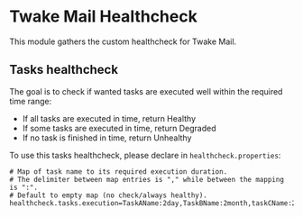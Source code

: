 # Twake Mail Healthcheck

This module gathers the custom healthcheck for Twake Mail.

## Tasks healthcheck

The goal is to check if wanted tasks are executed well within the required time range:
- If all tasks are executed in time, return Healthy
- If some tasks are executed in time, return Degraded
- If no task is finished in time, return Unhealthy

To use this tasks healthcheck, please declare in `healthcheck.properties`:
```properties
# Map of task name to its required execution duration. 
# The delimiter between map entries is "," while between the mapping is ":".
# Default to empty map (no check/always healthy).
healthcheck.tasks.execution=TaskAName:2day,TaskBName:2month,taskCName:2week
```
